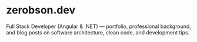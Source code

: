 # zerobson.dev
Full Stack Developer (Angular &amp; .NET) — portfolio, professional background, and blog posts on software architecture, clean code, and development tips.
